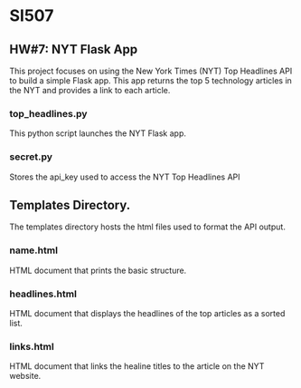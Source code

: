 # SI507 
## HW#7: NYT Flask App

This project focuses on using the New York Times (NYT) Top Headlines API to build a simple Flask app. This app returns the top 5 technology articles in the NYT and provides a link to each article. 

### top_headlines.py 
This python script launches the NYT Flask app.  

### secret.py 
Stores the api_key used to access the NYT Top Headlines API

## Templates Directory. 
The templates directory hosts the html files used to format the API output.  

### name.html 
HTML document that prints the basic structure.

### headlines.html
HTML document that displays the headlines of the top articles as a sorted list.  

### links.html 
HTML document that links the healine titles to the article on the NYT website.
